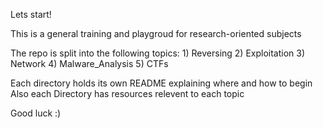 Lets start!


This is a general training and playgroud for research-oriented subjects

The repo is split into the following topics:
	1) Reversing
	2) Exploitation
	3) Network
	4) Malware_Analysis
	5) CTFs

Each directory holds its own README explaining where and how to begin
Also each Directory has resources relevent to each topic

Good luck :)
